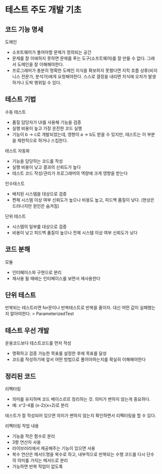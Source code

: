 # 테스트 주도 개발 기초
## 코드 기능 명세
도메인
- 소프트웨어가 풀어야할 문제가 정의되는 공간
- 문제를 잘 이애하지 못하면 문제를 푸는 도구(소프트웨어)를 잘 만들 수 없다. 그래서 도메인을 잘 이해해야한다. 
- 프로그래머가 충분히 명확한 도메인 지식을 확보하지 못했다면 지힉 흐름 상류(비지니스 전문가, 분석가)에게 요청해야한다. 스스로 결정을 내리면 지식에 오차가 발생하거나 도박 행위일 수 있다. 

## 테스트 기법
수동 테스트
- 품질 담당자가 UI를 사용해 기능을 검증
- 실행 비용이 높고 가장 온전한 코드 실행
- 기능이 b -> c로 개발되었는데, 영향이 a -> b도 받을 수 있지만, 테스트는 이 부분을 제한적으로 하거나 스킵한다. 

테스트 자동화
- 기능을 담당하는 코드를 작성
- 실행 비용이 낮고 결과의 신뢰도가 높다
- 테스트 코드 작성/관리가 프로그래머의 역량에 크게 영향을 받는다

인수테스트
- 배치된 시스템을 대상으로 검증
- 쩐체 시스템 이상 여부 신뢰도가 높으나 비용도 높고, 피드백 품질이 낮다. (현상은 드러나지만 원인은 숨겨짐)

단위 테스트
- 시스템의 일부를 대상으로 검증
- 비용이 낮고 피드백 품질이 높으나 전체 시스템 이상 여부 신뢰도가 낮다

## 코드 분해
모듈
- 인터페이스와 구현으로 분리
- 재사용 될 때에는 인터페이스를 보면서 재사용한다

## 단위 테스트
반복되는 테스트라면 for문이나 반복테스트로 반복을 줄이자. 대신 어떤 값이 실패했는지 알아야한다. > ParameterizedTest

## 테스트 우선 개발
운용코드보다 테스트코드를 먼저 작성
- 명확하고 검증 가능한 목표를 설정한 후에 목표를 달성
- 코드를 작성하기에 앞서 어떤 방법으로 풀어야하는지를 확실히 이해해야한다

## 정리된 코드
리팩터링
- 의미를 유지하며 코드 베이스르르 정리하는 것. 의미가 변하지 않는게 중요하다.
- 예: x^2-4를 (x-2)(x+2)로 분리

테스트가 잘 작성되어 있으면 의미가 변하지 않는지 확인하면서 리팩터링을 할 수 있다. 

리팩터링 작업 내용
- 기능을 작은 함수로 분리
- 3항 연산자 사용
- 라이브러리에서 제공해주는 기능이 있으면 사용
- 복수 연산은 메서드명을 복수로 하고, 내부적으로 반복되는 수행 코드를 다시 단수의 의미를 가지는 메서드로 분리
- 가능하면 반복 작업이 없도록